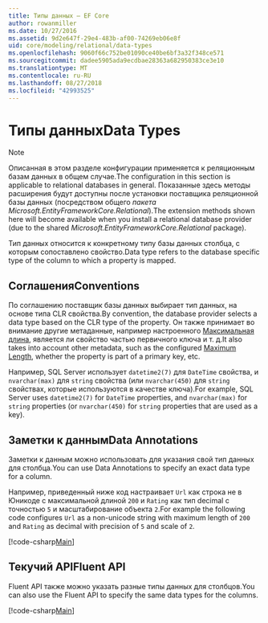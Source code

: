```yaml
---
title: Типы данных — EF Core
author: rowanmiller
ms.date: 10/27/2016
ms.assetid: 9d2e647f-29e4-483b-af00-74269eb06e8f
uid: core/modeling/relational/data-types
ms.openlocfilehash: 9060f66c752be01090ce40be6bf3a32f348ce571
ms.sourcegitcommit: dadee5905ada9ecdbae28363a682950383ce3e10
ms.translationtype: MT
ms.contentlocale: ru-RU
ms.lasthandoff: 08/27/2018
ms.locfileid: "42993525"
---
```

# <a name="data-types"></a><span data-ttu-id="2d90b-102">Типы данных</span><span class="sxs-lookup"><span data-stu-id="2d90b-102">Data Types</span></span>

> [!NOTE]  
> <span data-ttu-id="2d90b-103">Описанная в этом разделе конфигурации применяется к реляционным базам данных в общем случае.</span><span class="sxs-lookup"><span data-stu-id="2d90b-103">The configuration in this section is applicable to relational databases in general.</span></span> <span data-ttu-id="2d90b-104">Показанные здесь методы расширения будут доступны после установки поставщика реляционной базы данных (посредством общего *пакета Microsoft.EntityFrameworkCore.Relational*).</span><span class="sxs-lookup"><span data-stu-id="2d90b-104">The extension methods shown here will become available when you install a relational database provider (due to the shared *Microsoft.EntityFrameworkCore.Relational* package).</span></span>

<span data-ttu-id="2d90b-105">Тип данных относится к конкретному типу базы данных столбца, с которым сопоставлено свойство.</span><span class="sxs-lookup"><span data-stu-id="2d90b-105">Data type refers to the database specific type of the column to which a property is mapped.</span></span>

## <a name="conventions"></a><span data-ttu-id="2d90b-106">Соглашения</span><span class="sxs-lookup"><span data-stu-id="2d90b-106">Conventions</span></span>

<span data-ttu-id="2d90b-107">По соглашению поставщик базы данных выбирает тип данных, на основе типа CLR свойства.</span><span class="sxs-lookup"><span data-stu-id="2d90b-107">By convention, the database provider selects a data type based on the CLR type of the property.</span></span> <span data-ttu-id="2d90b-108">Он также принимает во внимание другие метаданные, например настроенного [Максимальная длина](../max-length.md), является ли свойство частью первичного ключа и т. д.</span><span class="sxs-lookup"><span data-stu-id="2d90b-108">It also takes into account other metadata, such as the configured [Maximum Length](../max-length.md), whether the property is part of a primary key, etc.</span></span>

<span data-ttu-id="2d90b-109">Например, SQL Server использует `datetime2(7)` для `DateTime` свойства, и `nvarchar(max)` для `string` свойства (или `nvarchar(450)` для `string` свойствах, которые используются в качестве ключа).</span><span class="sxs-lookup"><span data-stu-id="2d90b-109">For example, SQL Server uses `datetime2(7)` for `DateTime` properties, and `nvarchar(max)` for `string` properties (or `nvarchar(450)` for `string` properties that are used as a key).</span></span>

## <a name="data-annotations"></a><span data-ttu-id="2d90b-110">Заметки к данным</span><span class="sxs-lookup"><span data-stu-id="2d90b-110">Data Annotations</span></span>

<span data-ttu-id="2d90b-111">Заметки к данным можно использовать для указания свой тип данных для столбца.</span><span class="sxs-lookup"><span data-stu-id="2d90b-111">You can use Data Annotations to specify an exact data type for a column.</span></span>

<span data-ttu-id="2d90b-112">Например, приведенный ниже код настраивает `Url` как строка не в Юникоде с максимальной длиной `200` и `Rating` как тип decimal с точностью `5` и масштабирование объекта `2`.</span><span class="sxs-lookup"><span data-stu-id="2d90b-112">For example the following code configures `Url` as a non-unicode string with maximum length of `200` and `Rating` as decimal with precision of `5` and scale of `2`.</span></span>

[!code-csharp[Main](../../../../samples/core/Modeling/DataAnnotations/Samples/Relational/DataType.cs?name=Entities&highlight=4,6)]

## <a name="fluent-api"></a><span data-ttu-id="2d90b-113">Текучий API</span><span class="sxs-lookup"><span data-stu-id="2d90b-113">Fluent API</span></span>

<span data-ttu-id="2d90b-114">Fluent API также можно указать разные типы данных для столбцов.</span><span class="sxs-lookup"><span data-stu-id="2d90b-114">You can also use the Fluent API to specify the same data types for the columns.</span></span>

[!code-csharp[Main](../../../../samples/core/Modeling/FluentAPI/Samples/Relational/DataType.cs?name=Model&highlight=9-10)]
